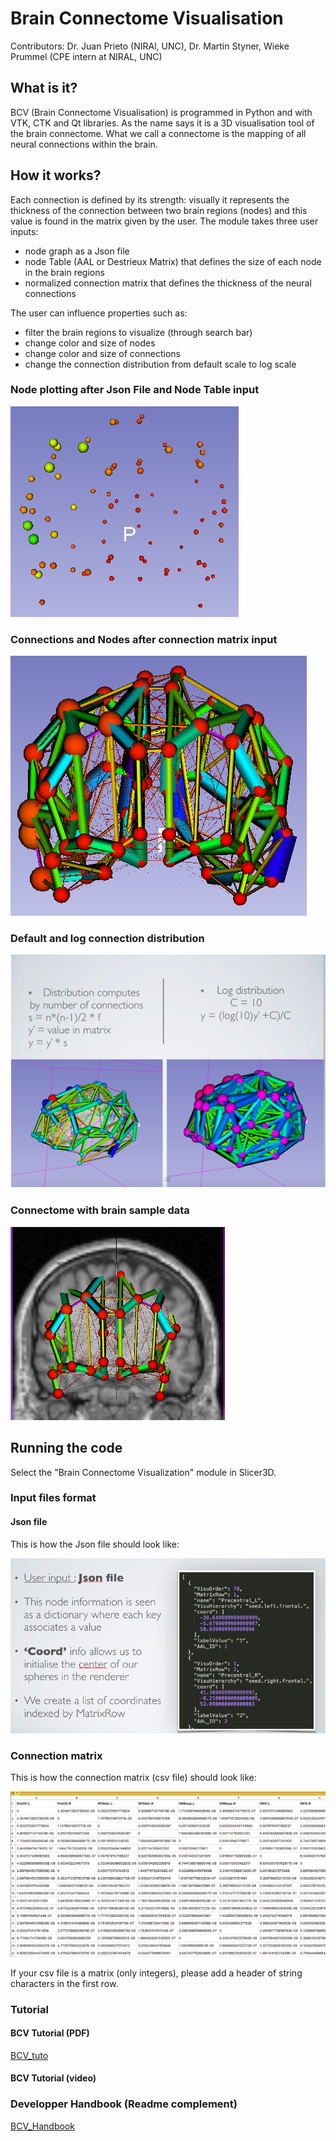 # Brain Connectome Visualisation

Contributors: Dr. Juan Prieto (NIRAl, UNC), Dr. Martin Styner, Wieke Prummel (CPE intern at NIRAL, UNC)

## What is it?
BCV (Brain Connectome Visualisation) is programmed in Python and with VTK, CTK and Qt libraries. 
As the name says it is a 3D visualisation tool of the brain connectome. 
What we call a connectome is the mapping of all neural connections within the brain. 

## How it works?
Each connection is defined by its strength: visually it represents the thickness of the connection between two brain regions (nodes) and this value is found in the matrix given by the user.
The module takes three user inputs:
*	node graph as a Json file
*	node Table (AAL or Destrieux Matrix) that defines the size of each node in the brain regions 
*	normalized connection matrix that defines the thickness of the neural connections

The user can influence properties such as:
*	filter the brain regions to visualize (through search bar)
*	change color and size of nodes
*	change color and size of connections
*	change the connection distribution from default scale to log scale

### Node plotting after Json File and Node Table input
<!-- ![nodes](https://github.com/wprummel/3DConnectome_Visualization/blob/master/doc/nodes.png) -->

![nodes](./doc/nodes.png)

### Connections and Nodes after connection matrix input
<!-- ![brain_connectome](https://github.com/wprummel/3DConnectome_Visualization/blob/master/doc/brain_connectome.png) -->

![brain_connectome](./doc/brain_connectome.png)

### Default and log connection distribution
<!-- ![connection_distributions](https://github.com/wprummel/3DConnectome_Visualization/blob/master/doc/connection_distributions.png?raw=true) -->

![connection_distributions](./doc/connection_distributions.png?raw=true)

### Connectome with brain sample data
<!-- ![connectome_sample_data](https://github.com/wprummel/3DConnectome_Visualization/blob/master/doc/connectome_sample_data.png?raw=true) -->

![connectome_sample_data](./doc/connectome_sample_data.png?raw=true)

## Running the code
Select the "Brain Connectome Visualization" module in Slicer3D. 

### Input files format

#### Json file
This is how the Json file should look like:
<!-- ![sample_json_file](https://github.com/wprummel/3DConnectome_Visualization/blob/master/doc/sample_json_file.png?raw=true) -->

![sample_json_file](./doc/sample_json_file.png?raw=true)

### Connection matrix
This is how the connection matrix (csv file) should look like:
<!-- ![sample_connection_matrix](https://github.com/wprummel/3DConnectome_Visualization/blob/master/doc/sample_connection_matrix.png?raw=true) -->

![sample_connection_matrix](./doc/sample_connection_matrix.png?raw=true)

If your csv file is a matrix (only integers), please add a header of string characters in the first row. 

### Tutorial

#### BCV Tutorial (PDF)
<!-- !(https://github.com/wprummel/3DConnectome_Visualization/tree/master/doc/BCV_tuto.pdf) -->

[BCV_tuto](https://github.com/wprummel/3DConnectome_Visualization/blob/master/doc/BCV_tuto.pdf)

#### BCV Tutorial (video)

### Developper Handbook (Readme complement)
<!-- !(https://github.com/wprummel/3DConnectome_Visualization/tree/master/doc/BCV_Handbook.pdf) -->

[BCV_Handbook](https://github.com/wprummel/3DConnectome_Visualization/blob/master/doc/BCV_Handbook.pdf)
